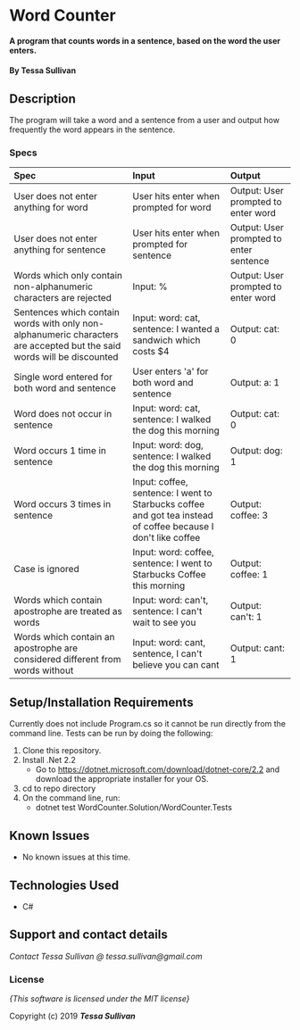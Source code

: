 # Word Counter

#### A program that counts words in a sentence, based on the word the user enters.

#### By **Tessa Sullivan**

## Description
The program will take a word and a sentence from a user and output how frequently the word appears in the sentence.



### Specs
| Spec | Input | Output |
| :-------------     | :------------- | :------------- |
| User does not enter anything for word | User hits enter when prompted for word | Output: User prompted to enter word|
| User does not enter anything for sentence | User hits enter when prompted for sentence | Output: User prompted to enter sentence|
| Words which only contain non-alphanumeric characters are rejected| Input: % | Output: User prompted to enter word|
| Sentences which contain words with only non-alphanumeric characters are accepted but the said words will be discounted| Input: word: cat, sentence: I wanted a sandwich which costs $4| Output: cat: 0|
| Single word entered for both word and sentence | User enters 'a' for both word and sentence| Output: a: 1|
| Word does not occur in sentence | Input: word: cat, sentence: I walked the dog this morning|Output: cat: 0|
| Word occurs 1 time in sentence | Input: word: dog, sentence: I walked the dog this morning|Output: dog: 1 |
| Word occurs 3 times in sentence | Input: coffee, sentence: I went to Starbucks coffee and got tea instead of coffee because I don't like coffee | Output: coffee: 3|
| Case is ignored | Input: word: coffee, sentence: I went to Starbucks Coffee this morning | Output: coffee: 1|
| Words which contain apostrophe are treated as words | Input: word: can't, sentence: I can't wait to see you | Output: can't: 1|
| Words which contain an apostrophe are considered different from words without|Input: word: cant, sentence, I can't believe you can cant | Output: cant: 1 |



## Setup/Installation Requirements

Currently does not include Program.cs so it cannot be run directly from the command line.  Tests can be run by doing the following:
1. Clone this repository.
2. Install .Net 2.2 
    * Go to https://dotnet.microsoft.com/download/dotnet-core/2.2 and download the appropriate installer for your OS.
3. cd to repo directory
4. On the command line, run:
    * dotnet test WordCounter.Solution/WordCounter.Tests

## Known Issues
* No known issues at this time.

## Technologies Used

* C#

## Support and contact details

_Contact Tessa Sullivan @ tessa.sullivan@gmail.com_

### License

*{This software is licensed under the MIT license}*

Copyright (c) 2019 **_Tessa Sullivan_**